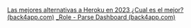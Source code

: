 [Las mejores alternativas a Heroku en 2023 ¿Cual es el mejor? (back4app.com)](https://blog.back4app.com/es/alternativas-a-heroku/)
[_Role - Parse Dashboard (back4app.com)](https://parse-dashboard.back4app.com/apps/4c0034aa-f911-4805-80a3-fed57e2ba0e3/browser/_Role)
